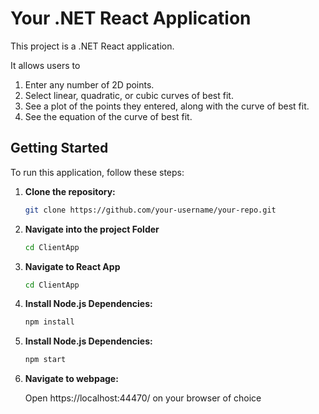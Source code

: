 # Your .NET React Application

This project is a .NET React application.

It allows users to
   1. Enter any number of 2D points.
   2. Select linear, quadratic, or cubic curves of best fit.
   3. See a plot of the points they entered, along with the curve of best fit.
   4. See the equation of the curve of best fit. 

## Getting Started

To run this application, follow these steps:

1. **Clone the repository:**

   ```bash
   git clone https://github.com/your-username/your-repo.git
    ```

2. **Navigate into the project Folder**

   ```bash
   cd ClientApp
    ```

3. **Navigate to React App**

   ```bash
   cd ClientApp
    ```

4. **Install Node.js Dependencies:**

   ```bash
   npm install
    ```

5. **Install Node.js Dependencies:**

   ```bash
   npm start
   ```

6. **Navigate to webpage:**

   Open https://localhost:44470/ on your browser of choice
